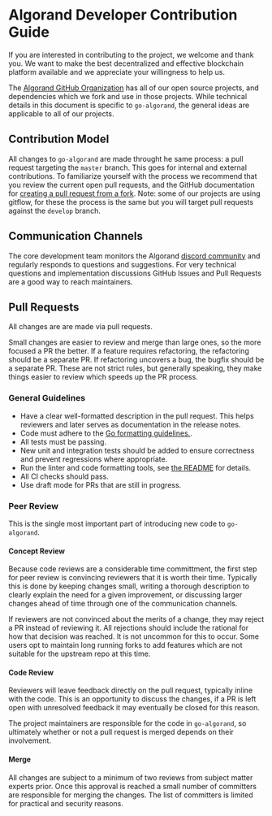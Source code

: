 # Algorand Developer Contribution Guide

If you are interested in contributing to the project, we welcome and thank you. We want to make the best decentralized and effective blockchain platform available and we appreciate your willingness to help us.

The [Algorand GitHub Organization](https://github.com/algorand) has all of our open source projects, and dependencies which we fork and use in those projects. While technical details in this document is specific to `go-algorand`, the general ideas are applicable to all of our projects.

## Contribution Model

All changes to `go-algorand` are made throught he same process: a pull request targeting the `master` branch. This goes for internal and external contributions. To familiarize yourself with the process we recommend that you review the current open pull requests, and the GitHub documentation for [creating a pull request from a fork](https://help.github.com/en/articles/creating-a-pull-request-from-a-fork). Note: some of our projects are using gitflow, for these the process is the same but you will target pull requests against the `develop` branch.

## Communication Channels

The core development team monitors the Algorand [discord community](https://discord.gg/algorand) and regularly responds to questions and suggestions. For very technical questions and implementation discussions GitHub Issues and Pull Requests are a good way to reach maintainers.

## Pull Requests

All changes are are made via pull requests.

Small changes are easier to review and merge than large ones, so the more focused a PR the better. If a feature requires refactoring, the refactoring should be a separate PR. If refactoring uncovers a bug, the bugfix should be a separate PR. These are not strict rules, but generally speaking, they make things easier to review which speeds up the PR process.


### General Guidelines

* Have a clear well-formatted description in the pull request. This helps reviewers and later serves as documentation in the release notes.
* Code must adhere to the [Go formatting guidelines.](https://golang.org/doc/effective_go.html).
* All tests must be passing.
* New unit and integration tests should be added to ensure correctness and prevent regressions where appropriate.
* Run the linter and code formatting tools, see [the README](README.md) for details.
* All CI checks should pass.
* Use draft mode for PRs that are still in progress.

### Peer Review

This is the single most important part of introducing new code to `go-algorand`.

#### Concept Review

Because code reviews are a considerable time committment, the first step for peer review is convincing reviewers that it is worth their time. Typically this is done by keeping changes small, writing a thorough description to clearly explain the need for a given improvement, or discussing larger changes ahead of time through one of the communication channels.

If reviewers are not convinced about the merits of a change, they may reject a PR instead of reviewing it. All rejections should include the rational for how that decision was reached. It is not uncommon for this to occur. Some users opt to maintain long running forks to add features which are not suitable for the upstream repo at this time.

#### Code Review

Reviewers will leave feedback directly on the pull request, typically inline with the code. This is an opportunity to discuss the changes, if a PR is left open with unresolved feedback it may eventually be closed for this reason.

The project maintainers are responsible for the code in `go-algorand`, so ultimately whether or not a pull request is merged depends on their involvement.

#### Merge

All changes are subject to a minimum of two reviews from subject matter experts prior. Once this approval is reached a small number of committers are responsible for merging the changes. The list of committers is limited for practical and security reasons.

